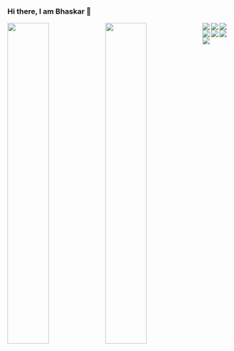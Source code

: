 ### Hi there, I am Bhaskar 👋

<img  align="left" width="43%" src="https://github-readme-stats.vercel.app/api?username=bhaskar345&show_icons=true&theme=radical" />

<img  align="left" width="43%" src="https://github-readme-stats.vercel.app/api/top-langs/?username=bhaskar345&show_icons=true&theme=radical" />

<img align="left"   src="https://img.shields.io/badge/python-3670A0?style=for-the-badge&logo=python&logoColor=ffdd54" />
 
<img align="left" src="https://img.shields.io/badge/django-%23092E20.svg?style=for-the-badge&logo=django&logoColor=white" />

<img align="left"  src="https://img.shields.io/badge/DJANGO-REST-ff1709?style=for-the-badge&logo=django&logoColor=white&color=ff1709&labelColor=gray" />

<img align="left" src="https://img.shields.io/badge/javascript-%23323330.svg?style=for-the-badge&logo=javascript&logoColor=%23F7DF1E" />

<img align="left" src="https://img.shields.io/badge/bootstrap-%23563D7C.svg?style=for-the-badge&logo=bootstrap&logoColor=white" />

<img align="left" src="https://img.shields.io/badge/react-%2320232a.svg?style=for-the-badge&logo=react&logoColor=%2361DAFB" />

<img src="https://activity-graph.herokuapp.com/graph?username=bhaskar345&custom_title=This%20is%20a%20title&hide_border=true" />
